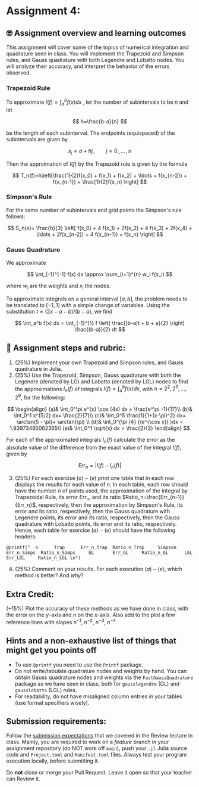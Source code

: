 # Assignment 4:

## 🤓 Assignment overview and learning outcomes

This assignment will cover some of the topics of numerical integration and quadrature seen in class. You will implement the Trapezoid and Simpson rules, and Gauss quadrature with both Legendre and Lobatto nodes. You will analyze their accuracy, and interpret the behavior of the errors observed.

### Trapezoid Rule

To approximate $I(f)= \int_a^b f(x) dx$ , let the number of subintervals to be $n$ and let

$$
h=\frac{b-a}{n}
$$

be the length of each subinterval. The endpoints (equispaced) of the subintervals are given by

$$
x_j=a + hj, \qquad j=0\, , \ldots \, , n
$$

Then the approimation of $I(f)$ by the Trapezoid rule is given by the formula

$$
T_n(f)=h\left[\frac{1}{2}f(x_0) + f(x_1) + f(x_2) + \ldots + f(x_{n-2}) + f(x_{n-1}) + \frac{1}{2}f(x_n) \right]
$$


### Simpson's Rule

For the same number of subintervals and grid points the Simpson's rule follows:

$$
S_n(x)= \frac{h}{3} \left[ f(x_0) + 4 f(x_1) + 2f(x_2) + 4 f(x_3) + 2f(x_4) + \ldots + 2f(x_{n-2}) + 4 f(x_{n-1}) + f(x_n)  \right]
$$


### Gauss Quadrature

We approximate

$$
\int_{-1}^{-1} f(x) dx \approx \sum_{i=1}^{n} w_i f(x_i)
$$

where $w_i$ are the weights and $x_i$ the nodes.


To approximate integrals on a general interval $[a,b]$, the problem needs to be translated to $[-1,1]$ with a simple change of variables. Using the substitution $t = (2x - a - b) / (b-a)$, we find

$$
\int_a^b f(x) dx = \int_{-1}^{1} f \left( \frac{(b-a)t + b + a}{2} \right)  \frac{(b-a)}{2} dt
$$

## 📝 Assignment steps and rubric:
1. (25%) Implement your own Trapezoid and Simpson rules, and Gauss quadrature in Julia.
2. (25%) Use the Trapezoid, Simpson, Gauss quadrature with both the Legendre (denoted by LG) and Lobatto (denoted by LGL) nodes to find the approximations $I_n(f)$ of integrals $I(f)=\int_a^b f(x)dx$, with $n=2^2, 2^3, \ldots , 2^9$, for the following:

$$
\begin{align}
(a)&  \int_0^\pi e^{x} \cos (4x) dx = \frac{e^\pi -1}{17}\\
(b)& \int_0^1 x^{5/2} dx= \frac{2}{7}\\
(c)& \int_0^5 \frac{1}{1+(x-\pi)^2} dx= \arctan(5 - \pi)+ \arctan(\pi) \\
(d)& \int_0^{\pi /4} {(e^{\cos x}) }dx = 1.93973485062365\\
(e)& \int_0^1 \sqrt{x} dx = \frac{2}{3}
\end{align}
$$

For each of the approximated integrals $I_n(f)$ calculate the error as the absolute value of the difference from the exact value of the integral $I(f)$, given by

$$
Err_n=| I(f) - I_n(f) |
$$

3. (25%) For each exercise $(a)-(e)$ print one table that in each row displays the results for each value of $n$. In each table, each row should have the number $n$ of points used, the approximation of the integral by Trapezoidal Rule, its error $Err_n$, and its ratio $Ratio_n=\frac{Err_{n-1}}{Err_n}$, respectively, then the approximation by Simpson's Rule, its error and its ratio, respectively, then the Gauss quadrature with Legendre points, its error and its ratio, respectively, then the Gauss quadrature with Lobatto points, its error and its ratio, respectively.
Hence, each table for  exercise $(a)-(e)$ should have the following headers:

`@printf("  n      Trap      Err_n_Trap  Ratio_n_Trap     Simpson    Err_n_Simps  Ratio_n_Simps     GL       Err_GL     Ratio_n_GL      LGL        Err_LGL     Ratio_n_LGL \n")`

4. (25%) Comment on your results. For each execution $(a)-(e)$, which method is better? And _why_?

## Extra Credit:
(+15%) Plot the accuracy of these methods as we have done in class, with the error on the $y$-axis and $n$ on the $x$-axis. Also add to the plot a few reference lines with slopes $n^{-1}$, $n^{-2}$, $n^{-3}$, $n^{-4}$.


## Hints and a non-exhaustive list of things that might get you points off
- To use `@printf` you need to use the `Printf` package.
- Do not write/tabulate quadrature nodes and weights by hand. You can obtain Gauss quadrature nodes and weights via the `FastGaussQuadrature` package as we have seen in class, both for `gausslegendre` (GL) and `gausslobatto` (LGL) rules.
- For readability, do not have misaligned column entries in your tables (use format specifiers wisely).

## Submission requirements:

Follow the [submission expectations](https://sdsu-comp526.github.io/fall24/slides/module4-6_review.html#submission-expectations) that we covered in the Review lecture in class. Mainly, you are required to work on a _feature_ branch in your assignment repository (do NOT work off `main`), push your `.jl` Julia source code and `Project.toml` and `Manifest.toml` files. Always test your program execution locally, before submitting it.

Do **not** close or merge your Pull Request. Leave it open so that your teacher can Review it.


